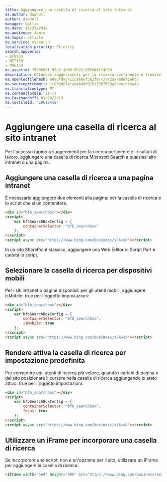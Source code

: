 ```yaml
---
title: Aggiungere una casella di ricerca al sito intranet
ms.author: dawholl
author: dawholl
manager: kellis
ms.date: 10/31/2018
ms.audience: Admin
ms.topic: article
ms.service: mssearch
localization_priority: Priority
search.appverid:
- BFB160
- MET150
- MOE150
ms.assetid: f980b90f-95e2-4b66-8b21-69f601ff4b50
description: Ottenere suggerimenti per la ricerca pertinente e trovare più rapidamente i risultati di lavoro mediante l'aggiunta di una casella di ricerca Microsoft Search a un sito intranet o una pagina.
ms.openlocfilehash: 699cfd9c411c9b86f3a2f8742c425aaedef1ebc5
ms.sourcegitcommit: 1c038d87efab4840d97b1f367b39e2b9ecdfee4a
ms.translationtype: MT
ms.contentlocale: it-IT
ms.lasthandoff: 01/29/2019
ms.locfileid: "29612418"
---
```

# <a name="add-a-search-box-to-your-intranet-site"></a>Aggiungere una casella di ricerca al sito intranet

Per l'accesso rapido a suggerimenti per la ricerca pertinente e i risultati di lavoro, aggiungere una casella di ricerca Microsoft Search a qualsiasi sito intranet o una pagina.
  
## <a name="add-a-search-box-to-an-intranet-page"></a>Aggiungere una casella di ricerca a una pagina intranet

È necessario aggiungere due elementi alla pagina: per la casella di ricerca e lo script che si un contenitore.
  
```html
<div id="bfb_searchbox"></div>
<script>
    var bfbSearchBoxConfig = {
        containerSelector: "bfb_searchbox"
    };
</script>
<script async src="https://www.bing.com/business/s?k=sb"></script>
```

In un sito SharePoint classico, aggiungere una Web Editor di Script Part e caduta lo script.
  
## <a name="enable-the-search-box-for-mobile"></a>Selezionare la casella di ricerca per dispositivi mobili

Per i siti intranet o pagine disponibili per gli utenti mobili, aggiungere isMobile: true per l'oggetto impostazioni:
  
```html
<div id="bfb_searchbox"></div>
<script>
    var bfbSearchBoxConfig = {
        containerSelector: "bfb_searchbox", 
        isMobile: true
    };
</script>
<script async src="https://www.bing.com/business/s?k=sb"></script>
```

## <a name="put-focus-on-the-search-box-by-default"></a>Rendere attiva la casella di ricerca per impostazione predefinita

Per consentire agli utenti di ricerca più veloce, quando i carichi di pagina o del sito posizionare il cursore nella casella di ricerca aggiungendo lo stato attivo: true per l'oggetto impostazioni:
  
```html
<div id="bfb_searchbox"></div>
<script>
    var bfbSearchBoxConfig = {
        containerSelector: "bfb_searchbox",
        focus: true
    };
</script>
<script async src="https://www.bing.com/business/s?k=sb"></script>
```

## <a name="use-an-iframe-to-embed-a-search-box"></a>Utilizzare un iFrame per incorporare una casella di ricerca

Se incorporare uno script, non è un'opzione per il sito, utilizzare un iFrame per aggiungere la casella di ricerca:
  
```html
<iframe width="564" height="400" src="https://www.bing.com/business/searchbox"></iframe>
```
